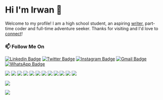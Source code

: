 # Hi I'm Irwan 👋
Welcome to my profile! I am a high school student, an aspiring [writer](https://instagram.com/irwan_x_yans), part-time coder and full-time adventure seeker. Thanks for visiting and I'd love to [connect](https://www.linkedin.com/in/irwan-xyans/)!
### 📫 Follow Me On
[![Linkedin Badge](https://img.shields.io/badge/-irwan--xyans-blue?style=flat&logo=Linkedin&logoColor=white&link=https://www.linkedin.com/in/irwan-xyans/)](https://www.linkedin.com/in/irwan-xyans/)
[![Twitter Badge](https://img.shields.io/badge/-@irwanx_taa-1ca0f1?style=flat&labelColor=1ca0f1&logo=twitter&logoColor=white&link=https://twitter.com/irwanx_taa)](https://twitter.com/irwanx_taa)
[![Instagram Badge](https://img.shields.io/badge/-@irwan_x_yans-purple?style=flat&logo=instagram&logoColor=white&link=https://instagram.com/irwan_x_yans/)](https://instagram.com/irwan_x_yans)
[![Gmail Badge](https://img.shields.io/badge/-irwan080304-c14438?style=flat&logo=Gmail&logoColor=white&link=mailto:irwan080304@gmail.com)](mailto:irwan080304@gmail.com)
[![WhatsApp Badge](https://img.shields.io/badge/-0888--2611--841-green?style=flat&logo=whatsapp&logoColor=white&link=https://wa.me/628882611841/)](https://wa.me/628882611841)
<p align="left">
  <img src="https://img.shields.io/badge/-JavaScript-black?style=flat-square&logo=javascript" />
  <img src="https://img.shields.io/badge/-Node.js-black?style=flat-square&logo=Node.js" />
  <img src="https://img.shields.io/badge/-HTML5-black?style=flat-square&logo=html5&logoColor=e34f26" />
  <img src="https://img.shields.io/badge/-CSS3-black?style=flat-square&logo=css3&logoColor=1572b6" />
  <img src="https://img.shields.io/badge/-Git-black?style=flat-square&logo=git" />
  <img src="https://img.shields.io/badge/-GitHub-black?style=flat-square&logo=github" />
  <img src="https://img.shields.io/badge/-Python-black?style=flat-square&logo=python" />
  <img src="https://img.shields.io/badge/-React-black?style=flat-square&logo=react" />
  <img src="https://img.shields.io/badge/-Redux-black?style=flat-square&logo=redux" />
  <img src="https://img.shields.io/badge/-Windows-black?style=flat-square&logo=windows" />
  <img src="https://img.shields.io/badge/-VS_Code-black?style=flat-square&logo=visual-studio-code" />
  <img src="https://img.shields.io/badge/-SQLite3-black?style=flat-square&logo=sqlite" />
</p>
<p align="left">
  <a href="https://github.com/irwanx"><img src="https://github-readme-stats.vercel.app/api?username=irwanx&bg_color=30,e96443,904e95&title_color=fff&text_color=fff&icon_color=fff&hide_border=true&show_icons=true" /></a>
</p>

<p align="left">
  <a href="https://github.com/irwanx"><img src="https://github-readme-stats.vercel.app/api/top-langs?username=irwanx&bg_color=30,e96443,904e95&title_color=fff&text_color=fff&hide_border=true&show_icons=true&layout=compact" /></a>
</p>
